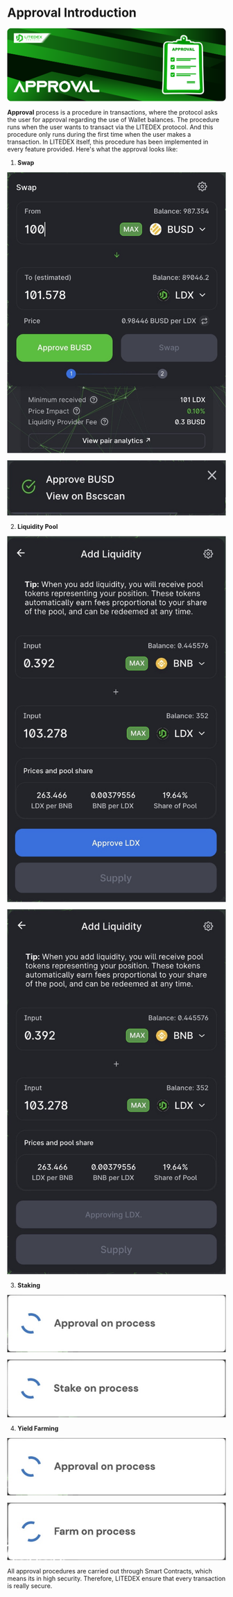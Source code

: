 # Approval Introduction

![](../.gitbook/assets/13.-approval.svg)

**Approval** process is a procedure in transactions, where the protocol asks the user for approval regarding the use of Wallet balances. The procedure runs when the user wants to transact via the LITEDEX protocol. And this procedure only runs during the first time when the user makes a transaction. In LITEDEX itself, this procedure has been implemented in every feature provided. Here's what the approval looks like:‌

1. **Swap**

![\(Before the Approval process\)](../.gitbook/assets/5e8f200b-0c9c-46e0-bbd2-093bc38c5248_1_201_a.jpeg)

![\(After the Approval procedure is done successfully\)](../.gitbook/assets/361b82fe-f83f-4668-919e-2aee62380059_4_5005_c.jpeg)

2. **Liquidity Pool**‌

![\(Before the Approval process\)](../.gitbook/assets/ed8a3210-e752-4523-ba9e-dde825ad2c13_1_105_c.jpeg)

![\(Approval process in progress\)](../.gitbook/assets/3179b050-ea0f-49f9-b8c4-fa1c36a4eb6f_1_105_c.jpeg)

3. **Staking**‌

![\(The system will automatically Approve\)](../.gitbook/assets/51881679-c0a6-40a1-b672-57cabdf45ffe_4_5005_c.jpeg)

![\(After the Approval process is successful, the system will execute the staking transaction\)](../.gitbook/assets/669d2965-b83a-4909-a6d4-b9cf98fc0a77_4_5005_c.jpeg)

4. **Yield Farming‌**

![\(The system will automatically Approve\)](../.gitbook/assets/51881679-c0a6-40a1-b672-57cabdf45ffe_4_5005_c.jpeg)

![\(After the Approval process is successful, the system will execute the farming transaction\)](../.gitbook/assets/2bfd5e74-c164-4627-936f-2a73f41e978d_4_5005_c%20%283%29.jpeg)

All approval procedures are carried out through Smart Contracts, which means its in high security. Therefore, LITEDEX ensure that every transaction is really secure.


